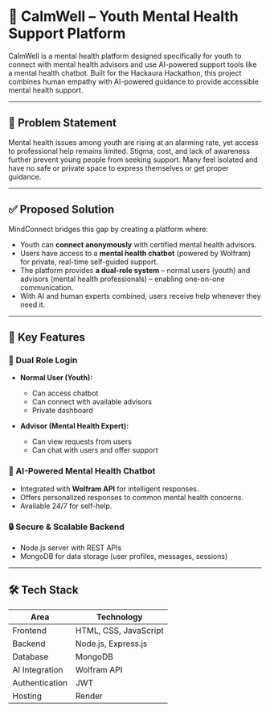 # 🧠 CalmWell – Youth Mental Health Support Platform

CalmWell is a mental health platform designed specifically for youth to connect with mental health advisors and use AI-powered support tools like a mental health chatbot. Built for the Hackaura Hackathon, this project combines human empathy with AI-powered guidance to provide accessible mental health support.

---

## 🚨 Problem Statement

Mental health issues among youth are rising at an alarming rate, yet access to professional help remains limited. Stigma, cost, and lack of awareness further prevent young people from seeking support. Many feel isolated and have no safe or private space to express themselves or get proper guidance.

---

## ✅ Proposed Solution

MindConnect bridges this gap by creating a platform where:

- Youth can **connect anonymously** with certified mental health advisors.
- Users have access to a **mental health chatbot** (powered by Wolfram) for private, real-time self-guided support.
- The platform provides **a dual-role system** – normal users (youth) and advisors (mental health professionals) – enabling one-on-one communication.
- With AI and human experts combined, users receive help whenever they need it.

---

## 🌟 Key Features

### 👥 Dual Role Login
- **Normal User (Youth):**  
  - Can access chatbot  
  - Can connect with available advisors  
  - Private dashboard

- **Advisor (Mental Health Expert):**  
  - Can view requests from users  
  - Can chat with users and offer support

### 🤖 AI-Powered Mental Health Chatbot
- Integrated with **Wolfram API** for intelligent responses.
- Offers personalized responses to common mental health concerns.
- Available 24/7 for self-help.

### 🔒 Secure & Scalable Backend
- Node.js server with REST APIs
- MongoDB for data storage (user profiles, messages, sessions)

---

## 🛠️ Tech Stack

| Area            | Technology            |
|-----------------|-----------------------|
| Frontend        | HTML, CSS, JavaScript |
| Backend         | Node.js, Express.js   |
| Database        | MongoDB               |
| AI Integration  | Wolfram API           |
| Authentication  | JWT                   |
| Hosting         | Render                |



